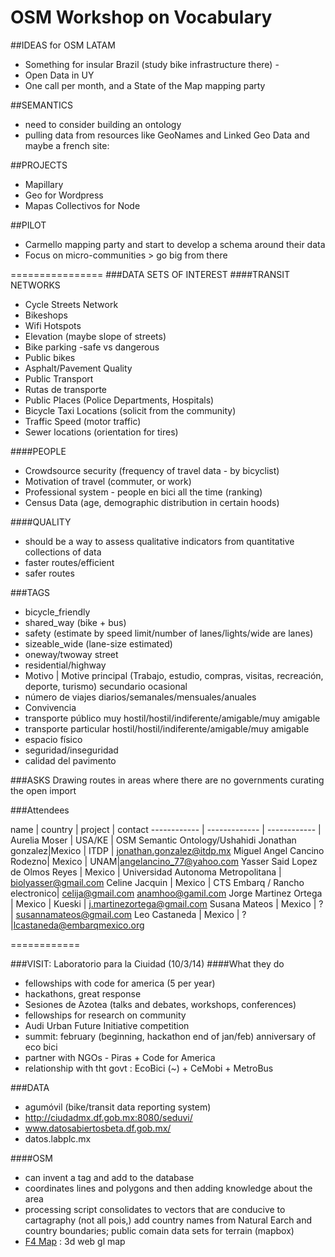 OSM Workshop on Vocabulary
======================

##IDEAS for OSM LATAM
* Something for insular Brazil (study bike infrastructure there) - 
* Open Data in UY
* One call per month, and a State of the Map mapping party

##SEMANTICS
* need to consider building an ontology
* pulling data from resources like GeoNames and Linked Geo Data and maybe a french site: 

##PROJECTS
* Mapillary
* Geo for Wordpress
* Mapas Collectivos for Node 


##PILOT
* Carmello mapping party and start to develop a schema around their data
* Focus on micro-communities > go big from there


================
###DATA SETS OF INTEREST
####TRANSIT NETWORKS
* Cycle Streets Network
* Bikeshops
* Wifi Hotspots
* Elevation (maybe slope of streets)
* Bike parking -safe vs dangerous
* Public bikes
* Asphalt/Pavement Quality
* Public Transport
* Rutas de transporte
* Public Places (Police Departments, Hospitals)
* Bicycle Taxi Locations (solicit from the community)
* Traffic Speed (motor traffic)
* Sewer locations (orientation for tires)

####PEOPLE
* Crowdsource security (frequency of travel data - by bicyclist)
* Motivation of travel (commuter, or work)
* Professional system - people en bici all the time (ranking)
* Census Data (age, demographic distribution in certain hoods)

####QUALITY
* should be a way to assess qualitative indicators from quantitative collections of data
* faster routes/efficient
* safer routes

###TAGS
* bicycle_friendly
* shared_way (bike + bus)
* safety (estimate by speed limit/number of lanes/lights/wide are lanes)
* sizeable_wide (lane-size estimated)
* oneway/twoway street
* residential/highway
* Motivo | Motive
    principal (Trabajo, estudio, compras, visitas, recreación, deporte, turismo)
    secundario
    ocasional 
* número de viajes diarios/semanales/mensuales/anuales 
* Convivencia
* transporte público muy hostil/hostil/indiferente/amigable/muy amigable
* transporte particular hostil/hostil/indiferente/amigable/muy amigable 
* espacio físico
* seguridad/inseguridad
* calidad del pavimento

###ASKS
Drawing routes in areas where there are no governments curating the open import

###Attendees

name | country | project | contact
------------ | ------------- | ------------ |
Aurelia Moser | USA/KE  | OSM Semantic Ontology/Ushahidi
Jonathan  gonzalez|Mexico   | ITDP  | jonathan.gonzalez@itdp.mx
Miguel Angel Cancino Rodezno| Mexico  | UNAM|angelancino_77@yahoo.com
Yasser Said Lopez de Olmos Reyes | Mexico | Universidad Autonoma Metropolitana | biolyasser@gmail.com
Celine Jacquin  | Mexico  | CTS Embarq / Rancho electronico| celija@gmail.com anamhoo@gamil.com
Jorge Martinez Ortega | Mexico | Kueski | j.martinezortega@gmail.com
Susana Mateos | Mexico | ? | susannamateos@gmail.com
Leo Castaneda | Mexico | ?|lcastaneda@embarqmexico.org


============

###VISIT: Laboratorio para la Ciuidad (10/3/14)
####What they do
* fellowships with code for america (5 per year)
* hackathons, great response
* Sesiones de Azotea (talks and debates, workshops, conferences)
* fellowships for research on community
* Audi Urban Future Initiative competition
* summit: february (beginning, hackathon end of jan/feb) anniversary of eco bici
* partner with NGOs - Piras + Code for America
* relationship with tht govt : EcoBici (~) + CeMobi + MetroBus

###DATA
* agumóvil (bike/transit data reporting system)
* http://ciudadmx.df.gob.mx:8080/seduvi/
* www.datosabiertosbeta.df.gob.mx/
* datos.labplc.mx

####OSM
* can invent a tag and add to the database
* coordinates lines and polygons and then adding knowledge about the area
* processing script consolidates to vectors that are conducive to cartagraphy (not all pois,) add country names from Natural Earch and country boundaries; public comain data sets for terrain (mapbox)
* [F4 Map](http://www.f4map.com/) : 3d web gl map